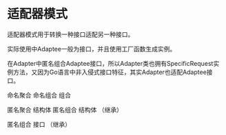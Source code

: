 # 适配器模式

适配器模式用于转换一种接口适配另一种接口。

实际使用中Adaptee一般为接口，并且使用工厂函数生成实例。

在Adapter中匿名组合Adaptee接口，所以Adapter类也拥有SpecificRequest实例方法，又因为Go语言中非入侵式接口特征，其实Adapter也适配Adaptee接口。

命名聚合
命名组合  组合

匿名聚合 结构体
匿名组合 结构体 （继承）

匿名组合 接口  （继承）
